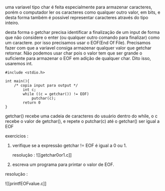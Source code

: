 uma variavel tipo char é feita especialmente para armazenar caracteres, porém o computador ler os caracteres como qualquer outro valor, em bits, e desta forma também é possível representar caracteres através do tipo inteiro.

desta forma o getchar precisa identificar a finalização de um input de forma que não considere o enter (ou qualquer outro comando para finalizar)  como um caractere. por isso precisamos usar o EOF(End Of File). Precisamos fazer com que a variavel consiga armazenar qualquer valor que getchar retornar. Não podemos usar char pois o valor tem que ser grande o suficiente para armazenar o EOF em adição de qualquer char. Dito isso, usaremos int.

```
#include <stdio.h>

int main(){
	/* copia input para output */
		int c;
		while ((c = getchar()) != EOF)
			putchar(c);
		return 0
}
```

getchar() recebe uma cadeia de caracteres do usuário
dentro do while, o c recebe o valor de getchar(), e repete o putchar(c) até o getchar() ser igual a EOF

exercicios : 

1. verifique se a expressão getchar != EOF é igual a 0 ou 1.

	resolução : ![[getchar0or1.c]]

2. escreva um programa para printar o valor de EOF.

resolução : 

![[printfEOFvalue.c]]